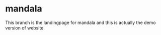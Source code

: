 # mandala
This branch is the landingpage for mandala and this is actually the demo version of website.
